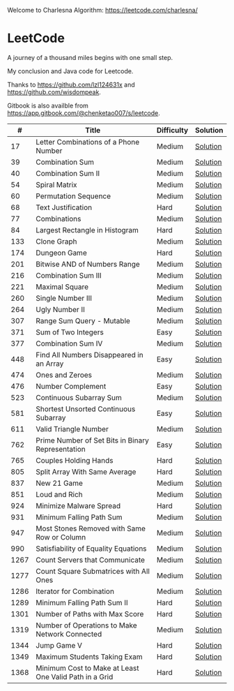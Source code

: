Welcome to Charlesna Algorithm: https://leetcode.com/charlesna/

# LeetCode

A journey of a thousand miles begins with one small step.

My conclusion and Java code for Leetcode. 

Thanks to https://github.com/lzl124631x and https://github.com/wisdompeak. 

Gitbook is also availble from https://app.gitbook.com/@chenketao007/s/leetcode.


\# | Title | Difficulty | Solution
---|---|---|---
17 | Letter Combinations of a Phone Number | Medium | [Solution](Backtrack/17.%20Letter%20Combinations%20of%20a%20Phone%20Number)
39 | Combination Sum | Medium | [Solution](Backtrack/39.%20Combination%20Sum)
40 | Combination Sum II | Medium | [Solution](Backtrack/40.%20Combination%20Sum%20II)
54 | Spiral Matrix | Medium | [Solution](Trick/54.%20Spiral%20Matrix)
60 | Permutation Sequence | Medium | [Solution](Math/60.%20Permutation%20Sequence)
68 | Text Justification | Hard | [Solution](Math/68.%20Text%20Justification)
77 | Combinations | Medium | [Solution](Backtrack/77.%20Combinations)
84 | Largest Rectangle in Histogram | Hard | [Solution](Stack/84.%20Largest%20Rectangle%20in%20Histogram)
133 | Clone Graph | Medium | [Solution](BFS/133.%20Clone%20Graph)
174 | Dungeon Game | Hard | [Solution](DP/174.%20Dungeon%20Game)
201 | Bitwise AND of Numbers Range | Medium | [Solution](Bit%20Manipulation/201.%20Bitwise%20AND%20of%20Numbers%20Range)
216 | Combination Sum III | Medium | [Solution](Backtrack/216.%20Combination%20Sum%20III)
221 | Maximal Square | Medium | [Solution](DP/221.%20Maximal%20Square)
260 | Single Number III | Medium | [Solution](Bit%20Manipulation/260.%20Single%20Number%20III)
264 | Ugly Number II | Medium | [Solution](DP/264.%20Ugly%20Number%20II)
307 | Range Sum Query - Mutable | Medium | [Solution](Segment%20Tree/307.%20Range%20Sum%20Query%20-%20Mutable)
371 | Sum of Two Integers | Easy | [Solution](Bit%20Manipulation/371.%20Sum%20of%20Two%20Integers)
377 | Combination Sum IV | Medium | [Solution](DP/377.%20Combination%20Sum%20IV)
448 | Find All Numbers Disappeared in an Array | Easy | [Solution](Trick/448.%20Find%20All%20Numbers%20Disappeared%20in%20an%20Array)
474 | Ones and Zeroes | Medium | [Solution](DP/474.%20Ones%20and%20Zeroes)
476 | Number Complement | Easy | [Solution](Bit%20Manipulation/476.%20Number%20Complement)
523 | Continuous Subarray Sum | Medium | [Solution](Array/523.%20Continuous%20Subarray%20Sum)
581 | Shortest Unsorted Continuous Subarray | Easy | [Solution](Stack/581.%20Shortest%20Unsorted%20Continuous%20Subarray)
611 | Valid Triangle Number | Medium | [Solution](Trick/611.%20Valid%20Triangle%20Number)
762 | Prime Number of Set Bits in Binary Representation | Easy | [Solution](Bit%20Manipulation/762.%20Prime%20Number%20of%20Set%20Bits%20in%20Binary%20Representation)
765 | Couples Holding Hands | Hard | [Solution](Graph/765.%20Couples%20Holding%20Hands)
805 | Split Array With Same Average | Hard | [Solution](DP/805.%20Split%20Array%20With%20Same%20Average)
837 | New 21 Game | Medium | [Solution](DP/837.%20New%2021%20Game)
851 | Loud and Rich | Medium | [Solution](Tree/851.%20Loud%20and%20Rich)
924 | Minimize Malware Spread | Hard | [Solution](Graph/924.%20Minimize%20Malware%20Spread)
931 | Minimum Falling Path Sum | Medium | [Solution](DP/931.%20Minimum%20Falling%20Path%20Sum)
947 | Most Stones Removed with Same Row or Column | Medium | [Solution](Graph/947.%20Most%20Stones%20Removed%20with%20Same%20Row%20or%20Column)
990 | Satisfiability of Equality Equations | Medium | [Solution](Graph/990.%20Satisfiability%20of%20Equality%20Equations)
1267 | Count Servers that Communicate | Medium | [Solution](Graph/1267.%20Count%20Servers%20that%20Communicate)
1277 | Count Square Submatrices with All Ones | Medium | [Solution](DP/1277.%20Count%20Square%20Submatrices%20with%20All%20Ones)
1286 | Iterator for Combination | Medium | [Solution](Backtrack/1286.%20Iterator%20for%20Combination)
1289 | Minimum Falling Path Sum II | Hard | [Solution](DP/1289.%20Minimum%20Falling%20Path%20Sum%20II)
1301 | Number of Paths with Max Score | Hard | [Solution](DP/1301.%20Number%20of%20Paths%20with%20Max%20Score)
1319 | Number of Operations to Make Network Connected | Medium | [Solution](Graph/1319.%20Number%20of%20Operations%20to%20Make%20Network%20Connected)
1344 | Jump Game V | Hard | [Solution](DP/1344.%20Jump%20Game%20V)
1349 | Maximum Students Taking Exam | Hard | [Solution](DP/1349.%20Maximum%20Students%20Taking%20Exam)
1368 | Minimum Cost to Make at Least One Valid Path in a Grid | Hard | [Solution](BFS/1368.%20Minimum%20Cost%20to%20Make%20at%20Least%20One%20Valid%20Path%20in%20a%20Grid)
